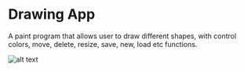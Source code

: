 # Drawing App

A paint program that allows user to draw different shapes, with control colors, move, delete, resize, save, new, load etc functions.

![alt text](https://github.com/hlthung/paint-simulator/blob/master/img/drawing.png)
